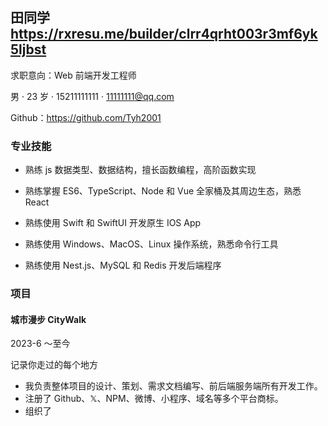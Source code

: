 ## 田同学 https://rxresu.me/builder/clrr4qrht003r3mf6yk5ljbst

求职意向：Web 前端开发工程师

男 · 23 岁 · 15211111111 · 11111111@qq.com

Github：https://github.com/Tyh2001

### 专业技能

- 熟练 js 数据类型、数据结构，擅长函数编程，高阶函数实现

- 熟练掌握 ES6、TypeScript、Node 和 Vue 全家桶及其周边生态，熟悉 React

- 熟练使用 Swift 和 SwiftUI 开发原生 IOS App

- 熟练使用 Windows、MacOS、Linux 操作系统，熟悉命令行工具

- 熟练使用 Nest.js、MySQL 和 Redis 开发后端程序

### 项目

#### 城市漫步 CityWalk

2023-6 ～至今

记录你走过的每个地方

- 我负责整体项目的设计、策划、需求文档编写、前后端服务端所有开发工作。
- 注册了 Github、𝕏、NPM、微博、小程序、域名等多个平台商标。
- 组织了

